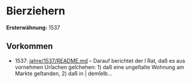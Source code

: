 # Bierziehern

**Ersterwähnung:** 1537

## Vorkommen
- 1537: [jahre/1537/README.md](../jahre/1537/README.md) – Darauf berichtet der
î Rat, daß es aus vornehmen Urſachen geſchehen: 1) daß
eine ungeſtalte Wohnung am Markte geſtanden, 2) daß in |
demſelb...
